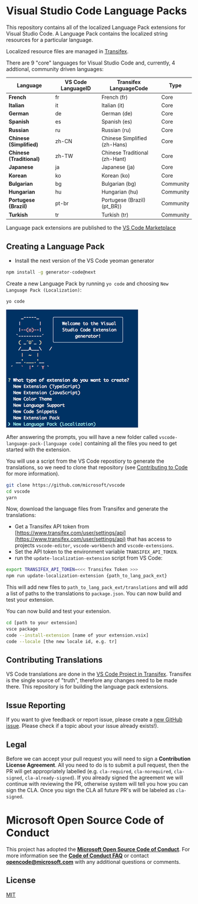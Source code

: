 # Visual Studio Code Language Packs

This repository contains all of the localized Language Pack extensions for Visual Studio Code. A Language Pack contains the localized string resources for a particular language. 

Localized resource files are managed in [Transifex](https://www.transifex.com/microsoft-oss/).

There are 9 "core" languages for Visual Studio Code and, currently, 4 addtional, community driven languages:  

|Language|VS Code LanguageID|Transifex LanguageCode|Type|
|--------|--------|--------|--------|
|**French**|fr|French (fr)|Core
|**Italian**|it|Italian (it)|Core
|**German**|de|German (de)|Core
|**Spanish**|es|Spanish (es)|Core
|**Russian**|ru|Russian (ru)|Core
|**Chinese (Simplified)**|zh-CN|Chinese Simplified (zh-Hans) |Core
|**Chinese (Traditional)**|zh-TW|Chinese Traditional (zh-Hant) |Core
|**Japanese**|ja|Japanese (ja)|Core
|**Korean**|ko|Korean (ko)|Core
|**Bulgarian**|bg|Bulgarian (bg)|Community
|**Hungarian**|hu|Hungarian (hu)|Community
|**Portugese (Brazil)**|pt-br|Portugese (Brazil) (pt_BR)) |Community
|**Turkish**|tr|Turkish (tr)|Community

Language pack extensions are published to the [VS Code Marketplace](https://marketplace.visualstudio.com/VSCode)

## Creating a Language Pack

* Install the next version of the VS Code yeoman generator

``` bash
npm install -g generator-code@next
```

Create a new Language Pack by running `yo code` and choosing `New Language Pack (Localization)`:

``` bash
yo code
```

![yeoman generator for VS Code](media/yocode.png)

After answering the prompts, you will have a new folder called `vscode-language-pack-[language code]` containing all the files you need to get started with the extension.

You will use a script from the VS Code repostiory to generate the translations, so we need to clone that repository (see [Contributing to Code](https://github.com/Microsoft/vscode/wiki/How-to-Contribute#build-and-run-from-source) for more information).

``` bash
git clone https://github.com/microsoft/vscode
cd vscode
yarn 
```

Now, download the language files from Transifex and generate the translations:

* Get a Transifex API token from [https://www.transifex.com/user/settings/api](https://www.transifex.com/user/settings/api) that has access to projects `vscode-editor`, `vscode-workbench` and `vscode-extensions`.
* Set the API token to the environment variable `TRANSIFEX_API_TOKEN`.
* run the `update-localization-extension` script from VS Code:

``` bash
export TRANSIFEX_API_TOKEN=<<< Transifex Token >>>
npm run update-localization-extension {path_to_lang_pack_ext}
```

This will add new files to `path_to_lang_pack_ext/translations` and will add a list of paths to the translations to `package.json`. You can now build and test your extension.

You can now build and test your extension.

``` bash
cd [path to your extension]
vsce package
code --install-extension [name of your extension.vsix]
code --locale [the new locale id, e.g. tr]
```

## Contributing Translations

VS Code translations are done in the [VS Code Project in Transifex](https://aka.ms/vscodeloc). Transifex is the single source of "truth", therefore any changes need to be made there. This repository is for building the language pack extensions.

## Issue Reporting

If you want to give feedback or report issue, please create a [new GitHub issue](https://github.com/Microsoft/vscode-loc/issuesnew). Please check if a topic about your issue already exists!).

## Legal
Before we can accept your pull request you will need to sign a **Contribution License Agreement**. All you need to do is to submit a pull request, then the PR will get appropriately labelled (e.g. `cla-required`, `cla-norequired`, `cla-signed`, `cla-already-signed`). If you already signed the agreement we will continue with reviewing the PR, otherwise system will tell you how you can sign the CLA. Once you sign the CLA all future PR's will be labeled as `cla-signed`.

# Microsoft Open Source Code of Conduct

This project has adopted the [**Microsoft Open Source Code of Conduct**](https://opensource.microsoft.com/codeofconduct/).
For more information see the [**Code of Conduct FAQ**](https://opensource.microsoft.com/codeofconduct/faq/) or
contact [**opencode@microsoft.com**](mailto:opencode@microsoft.com) with any additional questions or comments.

## License 
[MIT](LICENSE.md)
